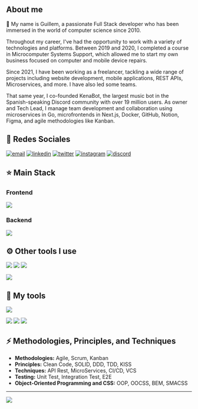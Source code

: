 ## About me

👋 My name is Guillem, a passionate Full Stack developer who has been immersed in the world of computer science since 2010.

Throughout my career, I've had the opportunity to work with a variety of technologies and platforms. Between 2019 and 2020, I completed a course in Microcomputer Systems Support, which allowed me to start my own business focused on computer and mobile device repairs.

Since 2021, I have been working as a freelancer, tackling a wide range of projects including website development, mobile applications, REST APIs, Microservices, and more. I have also led some teams.

That same year, I co-founded KenaBot, the largest music bot in the Spanish-speaking Discord community with over 19 million users. As owner and Tech Lead, I manage team development and collaboration using microservices in Go, microfrontends in Next.js, Docker, GitHub, Notion, Figma, and agile methodologies like Kanban.

## 📨 Redes Sociales

[![email](https://skillicons.dev/icons?i=gmail)](mailto:tutitoosdev@gmail.com)
[![linkedin](https://skillicons.dev/icons?i=linkedin)](https://www.linkedin.com/in/guillem-trave-font)
[![twitter](https://skillicons.dev/icons?i=twitter)](https://twitter.com/intent/follow?screen_name=tutitoos)
[![instagram](https://skillicons.dev/icons?i=instagram)](https://www.instagram.com/tutitoos_00)
[![discord](https://skillicons.dev/icons?i=discord)](https://discord.com/users/397453373479190538)

## ⭐ Main Stack

### Frontend

![](https://skillicons.dev/icons?i=react,nextjs,styledcomponents,sass,redux)

### Backend

![](https://skillicons.dev/icons?i=ts,express,cs,dotnet,go,postgresql,mongodb)

## ⚙️ Other tools I use

![](https://skillicons.dev/icons?i=js,svelte,nestjs,css,tailwindcss)
![](https://go-skill-icons.vercel.app/api/icons?i=testinglibrary&titles=true)
![](https://skillicons.dev/icons?i=jest,cypress)

![](https://skillicons.dev/icons?i=supabase,firebase,redis,nodejs,npm,pnpm,yarn)

## 🧰 My tools

![](https://skillicons.dev/icons?i=git,github,githubactions,docker,postman,notion,figma,cloudflare)

![](https://skillicons.dev/icons?i=vscode,visualstudio,webstorm,rider,idea)
![](https://go-skill-icons.vercel.app/api/icons?i=goland&titles=true)
![](https://skillicons.dev/icons?i=windows,mint)

## ⚡ Methodologies, Principles, and Techniques

- **Methodologies:** Agile, Scrum, Kanban
- **Principles:** Clean Code, SOLID, DDD, TDD, KISS
- **Techniques:** API Rest, MicroServices, CI/CD, VCS
- **Testing:** Unit Test, Integration Test, E2E
- **Object-Oriented Programming and CSS:** OOP, OOCSS, BEM, SMACSS

---

![](https://github-readme-stats.vercel.app/api/wakatime?username=tutitoos&layout=compact&theme=dark&hide_border=true&hide_progress=true&bg_color=1a1c1f&border_radius=10&custom_title=Most%20Used%20Languages)

